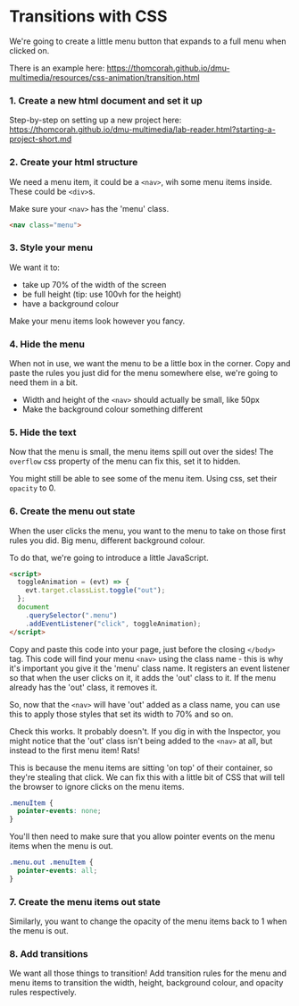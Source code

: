 # Transitions with CSS

We're going to create a little menu button that expands to a full menu when clicked on.

There is an example here: <https://thomcorah.github.io/dmu-multimedia/resources/css-animation/transition.html>

### 1. Create a new html document and set it up

Step-by-step on setting up a new project here: <https://thomcorah.github.io/dmu-multimedia/lab-reader.html?starting-a-project-short.md>

### 2. Create your html structure

We need a menu item, it could be a `<nav>`, wih some menu items inside. These could be `<div>`s.

Make sure your `<nav>` has the 'menu' class.

```HTML
<nav class="menu">
```

### 3. Style your menu

We want it to:

- take up 70% of the width of the screen
- be full height (tip: use 100vh for the height)
- have a background colour

Make your menu items look however you fancy.

### 4. Hide the menu

When not in use, we want the menu to be a little box in the corner. Copy and paste the rules you just did for the menu somewhere else, we're going to need them in a bit.

- Width and height of the `<nav>` should actually be small, like 50px
- Make the background colour something different

### 5. Hide the text

Now that the menu is small, the menu items spill out over the sides! The `overflow` css property of the menu can fix this, set it to hidden.

You might still be able to see some of the menu item. Using css, set their `opacity` to 0.

### 6. Create the menu out state

When the user clicks the menu, you want to the menu to take on those first rules you did. Big menu, different background colour.

To do that, we're going to introduce a little JavaScript.

```HTML
<script>
  toggleAnimation = (evt) => {
    evt.target.classList.toggle("out");
  };
  document
    .querySelector(".menu")
    .addEventListener("click", toggleAnimation);
</script>
```

Copy and paste this code into your page, just before the closing `</body>` tag. This code will find your menu `<nav>` using the class name - this is why it's important you give it the 'menu' class name. It registers an event listener so that when the user clicks on it, it adds the 'out' class to it. If the menu already has the 'out' class, it removes it.

So, now that the `<nav>` will have 'out' added as a class name, you can use this to apply those styles that set its width to 70% and so on.

Check this works. It probably doesn't. If you dig in with the Inspector, you might notice that the 'out' class isn't being added to the `<nav>` at all, but instead to the first menu item! Rats!

This is because the menu items are sitting 'on top' of their container, so they're stealing that click. We can fix this with a little bit of CSS that will tell the browser to ignore clicks on the menu items.

```CSS
.menuItem {
  pointer-events: none;
}
```

You'll then need to make sure that you allow pointer events on the menu items when the menu is out.

```CSS
.menu.out .menuItem {
  pointer-events: all;
}
```

### 7. Create the menu items out state

Similarly, you want to change the opacity of the menu items back to 1 when the menu is out.

### 8. Add transitions

We want all those things to transition! Add transition rules for the menu and menu items to transition the width, height, background colour, and opacity rules respectively.
